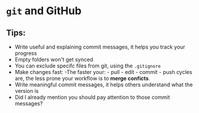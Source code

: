 # `git` and GitHub



## Tips:

- Write useful and explaining commit messages, it helps you track your progress
- Empty folders won't get synced
- You can exclude specifc files from git, using the `.gitignore`
- Make changes fast:
    -The faster your:
        - pull
        - edit
        - commit
        - push
    cycles are, the less prone your workflow is to **merge conficts**.
- Write meaningful commit messages, it helps others understand what the version is
- Did I already mention you should pay attention to those commit messages?
